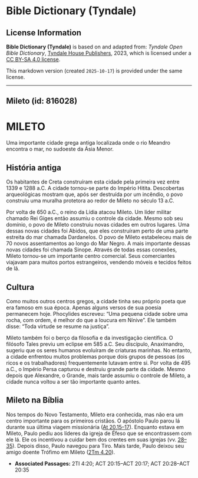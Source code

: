 # Bible Dictionary (Tyndale)

## License Information

**Bible Dictionary (Tyndale)** is based on and adapted from: _Tyndale Open Bible Dictionary_, [Tyndale House Publishers](https://tyndaleopenresources.com/), 2023, which is licensed under a [CC BY-SA 4.0 license](https://creativecommons.org/licenses/by-sa/4.0/legalcode.en).

This markdown version (created `2025-10-17`) is provided under the same license.



--------------------------------

## Mileto (id: 816028)

MILETO
======

Uma importante cidade grega antiga localizada onde o rio Meandro encontra o mar, no sudoeste da Ásia Menor.

História antiga
---------------

Os habitantes de Creta construíram esta cidade pela primeira vez entre 1339 e 1288 a.C. A cidade tornou\-se parte do Império Hitita. Descobertas arqueológicas mostram que, após ser destruída por um incêndio, o povo construiu uma muralha protetora ao redor de Mileto no século 13 a.C.

Por volta de 650 a.C., o reino da Lídia atacou Mileto. Um líder militar chamado Rei Giges então assumiu o controle da cidade. Mesmo sob seu domínio, o povo de Mileto construiu novas cidades em outros lugares. Uma dessas novas cidades foi Abidos, que eles construíram perto de uma parte estreita do mar chamada Dardanelos. O povo de Mileto estabeleceu mais de 70 novos assentamentos ao longo do Mar Negro. A mais importante dessas novas cidades foi chamada Sinope. Através de todas essas conexões, Mileto tornou\-se um importante centro comercial. Seus comerciantes viajavam para muitos portos estrangeiros, vendendo móveis e tecidos feitos de lã.

Cultura
-------

Como muitos outros centros gregos, a cidade tinha seu próprio poeta que era famoso em sua época. Apenas alguns versos de sua poesia permanecem hoje. Phocylides escreveu: “Uma pequena cidade sobre uma rocha, com ordem, é melhor do que a loucura em Nínive”. Ele também disse: “Toda virtude se resume na justiça”.

Mileto também foi o berço da filosofia e da investigação científica. O filósofo Tales previu um eclipse em 585 a.C. Seu discípulo, Anaximandro, sugeriu que os seres humanos evoluíram de criaturas marinhas. No entanto, a cidade enfrentou muitos problemas porque dois grupos de pessoas (os ricos e os trabalhadores) frequentemente lutavam entre si. Por volta de 495 a.C., o Império Persa capturou e destruiu grande parte da cidade. Mesmo depois que Alexandre, o Grande, mais tarde assumiu o controle de Mileto, a cidade nunca voltou a ser tão importante quanto antes.

Mileto na Bíblia
----------------

Nos tempos do Novo Testamento, Mileto era conhecida, mas não era um centro importante para os primeiros cristãos. O apóstolo Paulo parou lá durante sua última viagem missionária ([At 20\.15–17](https://ref.ly/Acts20:15-Acts20:17)). Enquanto estava em Mileto, Paulo pediu aos líderes da igreja de Éfeso que se encontrassem com ele lá. Ele os incentivou a cuidar bem dos crentes em suas igrejas (vv. [28–35](https://ref.ly/Acts20:28-Acts20:35)). Depois disso, Paulo navegou para Tiro. Mais tarde, Paulo deixou seu amigo doente Trófimo em Mileto ([2Tm 4\.20](https://ref.ly/2Tim4:20)).

* **Associated Passages:** 2TI 4:20; ACT 20:15–ACT 20:17; ACT 20:28–ACT 20:35

